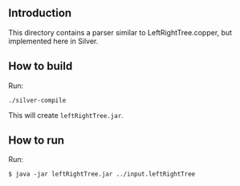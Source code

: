 ## Introduction

This directory contains a parser similar to LeftRightTree.copper, but
implemented here in Silver.

## How to build

Run:

```
./silver-compile
```

This will create `leftRightTree.jar`.

## How to run

Run:

```
$ java -jar leftRightTree.jar ../input.leftRightTree
```

